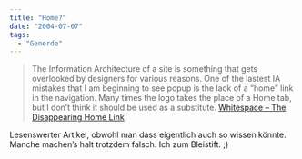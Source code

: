```yaml
---
title: "Home?"
date: "2004-07-07"
tags:
  - "Generde"
---
```


> The Information Architecture of a site is something that gets overlooked by designers for various reasons. One of the lastest IA mistakes that I am beginning to see popup is the lack of a “home” link in the navigation. Many times the logo takes the place of a Home tab, but I don’t think it should be used as a substitute.
> [Whitespace – The Disappearing Home Link](http://www.9rules.com/whitespace/information_architecture/the_disappearing_home_link.php)

Lesenswerter Artikel, obwohl man dass eigentlich auch so wissen könnte. Manche machen’s halt trotzdem falsch. Ich zum Bleistift. ;)

